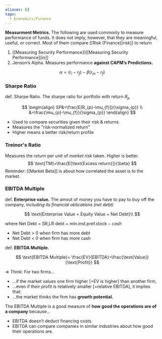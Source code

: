 ```yaml
---
aliases: []
tags:
  - Economics/Finance
---
```


**Measurment Metrics.** The following are used commonly to measure performance of funds. It does not imply, however, that they are meaningful, useful, or correct. Most of them compare [[Risk (Finance)|risk]] to return

1. [[Measuring Security Performance]][[Measuring Security Performance]]io]]
2. Jenson’s Alpha. Measures performance **against CAPM’s Predictions.**

$$
\alpha=(r_i-r_f)-\beta(r_m-r_f)
$$

### Sharpe Ratio

def. Sharpe Ratio. The sharpe ratio for portfolio with return $R_{p}$

$$
\begin{align}
SP&=\frac{E[R_{p}-\mu_{f}]}{\sigma_{p}} \\
&=\frac{\mu_{p}-\mu_{f}}{\sigma_{p}}
\end{align}
$$

- Used to compare securities given their risk & returns
- Measures the "risk-normalized return"
- Higher means a better risk/return profile

### Treinor's Ratio
Measures the *return* per unit of *market risk* taken. Higher is better.
$$
\text{TM}=\frac{E[\text{Excess return}]}{\beta}
$$
Reminder: [[Market Beta]] is about how correlated the asset is to the market.



### EBITDA Multiple

def. **Enterprise value.** The amout of money you have to pay to buy off the company, *including its financial oblications (net debt)*

$$
\text{Enterprise Value = Equity Value + Net Debt}\\
$$

where $\text{Net Debt = SR,LR debt  + min.inst.pref.stock} - cash$

- Net Debt > 0 when firm has more debt
- Net Debt < 0 when firm has more cash

def. **EBITDA Multiple.**

$$
\text{EBITDA Multiple}= \frac{EV}{EBITDA}=\frac{\text{Value}}{\text{Profit}}
$$

⇒ Think: For two firms…
- …if the market values one firm higher [=EV is higher] than another firm,
- …even if their profit is relatively smaller [=relative EBITDA], it implies that:
- …the market thinks the firm has **growth potential.**

The EBITDA Multiple is a good measure of **how good the operations are of a company** because…

- EBITDA doesn’t deduct financing costs.
- EBITDA can compare companies in similar industries about how good their operations are.
